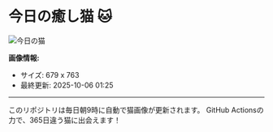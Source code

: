 # 今日の癒し猫 🐱

![今日の猫](https://cdn2.thecatapi.com/images/alt.jpg)

**画像情報:**
- サイズ: 679 x 763
- 最終更新: 2025-10-06 01:25

---

このリポジトリは毎日朝9時に自動で猫画像が更新されます。
GitHub Actionsの力で、365日違う猫に出会えます！
